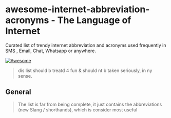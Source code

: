 # awesome-internet-abbreviation-acronyms - The Language of Internet

Curated list of trendy internet abbreviation and acronyms used frequently in SMS , Email, Chat, Whatsapp or anywhere.

[![Awesome](https://awesome.re/badge.svg)](https://awesome.re)

> dis list should b treatd 4 fun & should nt b taken seriously, in ny sense.

## General

> The list is far from being complete, it just contains the abbreviations (new Slang / shorthands), which is consider most useful
